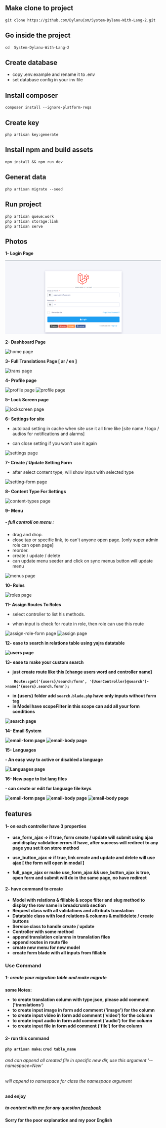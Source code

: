 ## Make clone to project
```
git clone https://github.com/DylanuCom/System-Dylanu-With-Lang-2.git
```

## Go inside the project
```
cd  System-Dylanu-With-Lang-2
```

## Create database
* copy .env.example and rename it to .env
* set database config in your inv file

## Install composer
```
composer install --ignore-platform-reqs

```

## Create key
```
php artisan key:generate
```

## Install npm and build assets
```
npm install && npm run dev
```

## Generat data
```
php artisan migrate --seed
```

## Run project
```
php artisan queue:work
php artisan storage:link
php artisan serve
```


## Photos

<b>1- Login Page</b>
<p>
    <img src="https://github.com/DylanuCom/System-Dylanu-With-Lang-2/blob/main/photos/login.png" alt="login page">
</p>

<b>2- Dashboard Page</b>
<p>
    <img src="https://github.com/MahmoudKon/new_laravel_9/blob/master/photos/home.png" alt="home page">
</p>

<b>3- Full Translations Page [ ar / en ]</b>
<p>
    <img src="https://github.com/MahmoudKon/new_laravel_9/blob/master/photos/trans.png" alt="trans page">
</p>

<b>4- Profile page</b>
<p>
    <img src="https://github.com/MahmoudKon/new_laravel_9/blob/master/photos/profile.png" alt="profile page">
    <img src="https://github.com/MahmoudKon/new_laravel_9/blob/master/photos/profile2.png" alt="profile page">
</p>

<b>5- Lock Screen page</b>
<p>
    <img src="https://github.com/MahmoudKon/new_laravel_9/blob/master/photos/lockscreen.png" alt="lockscreen page">
</p>

<b>6- Settings for site</b>
* autoload setting in cache when site use it all time like [site name / logo / audios for notifications and alarms] </p>
* can close setting if you won't use it again </p>
<p>
    <img src="https://github.com/MahmoudKon/new_laravel_9/blob/master/photos/settings.png" alt="settings page">
</p>

<b>7- Create / Update Setting Form</b>
- after select content type, will show input with selected type </p>
<p>
    <img src="https://github.com/MahmoudKon/new_laravel_9/blob/master/photos/setting-form.png" alt="setting-form page">
</p>

<b>8- Content Type For Settings</b>
<p>
    <img src="https://github.com/MahmoudKon/new_laravel_9/blob/master/photos/content-types.png" alt="content-types page">
</p>

<b>9- Menu</b>
##### - full controll on menu :
* drag and drop.
* close tap or specific link, to can't anyone open page. [only super admin role can open page]
* reorder.
* create / update / delete
* can update menu seeder and click on sync menus button will update menu 
<p>
    <img src="https://github.com/MahmoudKon/new_laravel_9/blob/master/photos/menus.png" alt="menus page">
</p>

<b>10- Roles</b>
<p>
    <img src="https://github.com/MahmoudKon/new_laravel_9/blob/master/photos/roles.png" alt="roles page">
</p>

<b>11- Assign Routes To Roles</b>
- select controller to list his methods. </p>
- when input is check for route in role, then role can use this route </p>
<p>
    <img src="https://github.com/MahmoudKon/new_laravel_9/blob/master/photos/assign-role-form.png" alt="assign-role-form page">
    <img src="https://github.com/MahmoudKon/new_laravel_9/blob/master/photos/assign.png" alt="assign page">
</p>

<b>12- ease to search in relations table using yajra datatable</p>
<p>
    <img src="https://github.com/MahmoudKon/new_laravel_9/blob/master/photos/users.png" alt="users page">
</p>

<b>13- ease to make your custom search</b>

- just create route like this [change users word and controller name]
```
    Route::get('{users}/search/form', '{UserController}@search')->name('{users}.search.form');
```
- in {users} folder add `` search.blade.php `` have only inputs without form tag 
- in Model have scopeFilter in this scope can add all your form conditions
<p>
    <img src="https://github.com/MahmoudKon/new_laravel_9/blob/master/photos/search.png" alt="search page">
</p>

<p>14- Email System</p>
<p>
    <img src="https://github.com/MahmoudKon/new_laravel_9/blob/master/photos/email-form.png" alt="email-form page">
    <img src="https://github.com/MahmoudKon/new_laravel_9/blob/master/photos/email-body.png" alt="email-body page">
</p>

<p>15- Languages</p>
- An easy way to active or disabled a language
<p>
    <img src="https://github.com/MahmoudKon/new_laravel_9/blob/master/photos/lang.png" alt="Languages page">
</p>

<p>16- New page to list lang files</p>
- can create or edit for language file keys
<p>
    <img src="https://github.com/MahmoudKon/new_laravel_9/blob/master/photos/translation-page.png" alt="email-form page">
    <img src="https://github.com/MahmoudKon/new_laravel_9/blob/master/photos/edit-translation.png" alt="email-body page">
    <img src="https://github.com/MahmoudKon/new_laravel_9/blob/master/photos/create-translation.png" alt="email-body page">
</p>


## features

#### 1- on each controller have 3 properties</p>
* use_form_ajax => if true, form create / update will submit using ajax and display validation errors if have, after success will redirect to any page you set it on store method</p>
* use_button_ajax => if true, link create and update and delete will use ajax [ the form will open in modal ]</p>
* full_page_ajax or make use_form_ajax && use_button_ajax is true, open form and submit will do in the same page, no have redirect </p>

#### 2- have command to create
- Model with relations & fillable & scope filter and slug method to display the row name in breadcrumb section
- Request class with all validations and attributs translation
- Datatable class with load relations & columns & multidelete / create buttons
- Service class to handle create / update
- Controller with some method
- append translation columns in translation files
- append routes in route file
- create new menu for new model
- create form blade with all inputs from fillable


### Use Command
##### 1- create your migration table and make migrate </p>
<b> some Notes: </b>
- to create translation column with type json, please add comment ('translations')
- to create input image in form add comment ('image') for the column
- to create input video in form add comment ('video') for the column
- to create input audio in form add comment ('audio') for the column
- to create input file in form add comment ('file') for the column

###

#### 2- run this command
```
php artisan make:crud table_name
```
###### and can append all created file in specific new dir, use this argument '--namespace=New'
###### will append to namespace for class the namespace argument

#### and enjoy


##### to contact with me for any question <a href='https://www.facebook.com/MahmoudK0n/'> facebook </a>

#### Sorry for the poor explanation and my poor English


